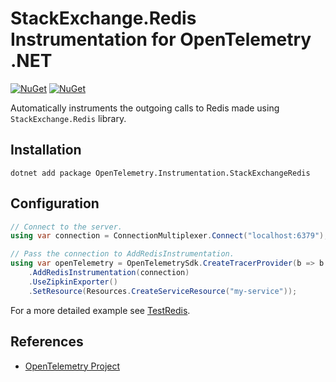 # StackExchange.Redis Instrumentation for OpenTelemetry .NET

[![NuGet](https://img.shields.io/nuget/v/OpenTelemetry.Instrumentation.StackExchangeRedis.svg)](https://www.nuget.org/packages/OpenTelemetry.Instrumentation.StackExchangeRedis)
[![NuGet](https://img.shields.io/nuget/dt/OpenTelemetry.Instrumentation.StackExchangeRedis.svg)](https://www.nuget.org/packages/OpenTelemetry.Instrumentation.StackExchangeRedis)

Automatically instruments the outgoing calls to Redis made using
`StackExchange.Redis` library.

## Installation

```shell
dotnet add package OpenTelemetry.Instrumentation.StackExchangeRedis
```

## Configuration

```csharp
// Connect to the server.
using var connection = ConnectionMultiplexer.Connect("localhost:6379");

// Pass the connection to AddRedisInstrumentation.
using var openTelemetry = OpenTelemetrySdk.CreateTracerProvider(b => b
    .AddRedisInstrumentation(connection)
    .UseZipkinExporter()
    .SetResource(Resources.CreateServiceResource("my-service"));
```

For a more detailed example see
[TestRedis](../../examples/Console/TestRedis.cs).

## References

* [OpenTelemetry Project](https://opentelemetry.io/)

